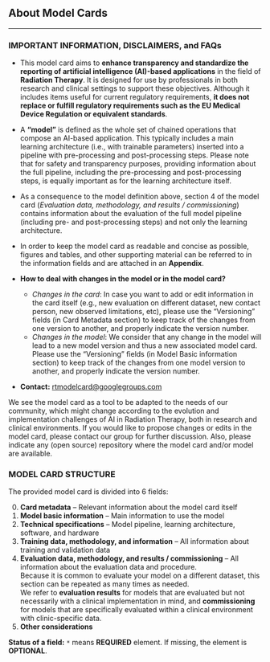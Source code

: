 ## About Model Cards

---

### IMPORTANT INFORMATION, DISCLAIMERS, and FAQs

- This model card aims to **enhance transparency and standardize the reporting of artificial intelligence (AI)-based applications** in the field of **Radiation Therapy**. It is designed for use by professionals in both research and clinical settings to support these objectives. Although it includes items useful for current regulatory requirements, **it does not replace or fulfill regulatory requirements such as the EU Medical Device Regulation or equivalent standards**.

- A **“model”** is defined as the whole set of chained operations that compose an AI-based application. This typically includes a main learning architecture (i.e., with trainable parameters) inserted into a pipeline with pre-processing and post-processing steps. Please note that for safety and transparency purposes, providing information about the full pipeline, including the pre-processing and post-processing steps, is equally important as for the learning architecture itself.

- As a consequence to the model definition above, section 4 of the model card (*Evaluation data, methodology, and results / commissioning*) contains information about the evaluation of the full model pipeline (including pre- and post-processing steps) and not only the learning architecture.

- In order to keep the model card as readable and concise as possible, figures and tables, and other supporting material can be referred to in the information fields and are attached in an **Appendix**.

- **How to deal with changes in the model or in the model card?**
  - *Changes in the card*: In case you want to add or edit information in the card itself (e.g., new evaluation on different dataset, new contact person, new observed limitations, etc), please use the “Versioning” fields (in Card Metadata section) to keep track of the changes from one version to another, and properly indicate the version number.
  - *Changes in the model*: We consider that any change in the model will lead to a new model version and thus a new associated model card. Please use the “Versioning” fields (in Model Basic information section) to keep track of the changes from one model version to another, and properly indicate the version number.

- **Contact:** rtmodelcard@googlegroups.com

We see the model card as a tool to be adapted to the needs of our community, which might change according to the evolution and implementation challenges of AI in Radiation Therapy, both in research and clinical environments. If you would like to propose changes or edits in the model card, please contact our group for further discussion. Also, please indicate any (open source) repository where the model card and/or model are available.

### MODEL CARD STRUCTURE

The provided model card is divided into 6 fields:  

0) **Card metadata** – Relevant information about the model card itself  
1) **Model basic information** – Main information to use the model  
2) **Technical specifications** – Model pipeline, learning architecture, software, and hardware  
3) **Training data, methodology, and information** – All information about training and validation data  
4) **Evaluation data, methodology, and results / commissioning** – All information about the evaluation data and procedure.  
   Because it is common to evaluate your model on a different dataset, this section can be repeated as many times as needed.  
   We refer to **evaluation results** for models that are evaluated but not necessarily with a clinical implementation in mind, and **commissioning** for models that are specifically evaluated within a clinical environment with clinic-specific data.  
5) **Other considerations**  

**Status of a field:** `*` means **REQUIRED** element. If missing, the element is **OPTIONAL**.
